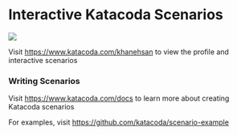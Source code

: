# Interactive Katacoda Scenarios

[![](http://shields.katacoda.com/katacoda/khanehsan/count.svg)](https://www.katacoda.com/khanehsan "Get your profile on Katacoda.com")

Visit https://www.katacoda.com/khanehsan to view the profile and interactive scenarios

### Writing Scenarios
Visit https://www.katacoda.com/docs to learn more about creating Katacoda scenarios

For examples, visit https://github.com/katacoda/scenario-example
